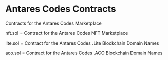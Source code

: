 # Antares Codes Contracts
Contracts for the Antares Codes Marketplace

nft.sol = Contract for the Antares Codes NFT Marketplace

lite.sol = Contract for the Antares Codes .Lite Blockchain Domain Names

aco.sol = Contract for the Antares Codes .ACO Blockchain Domain Names
